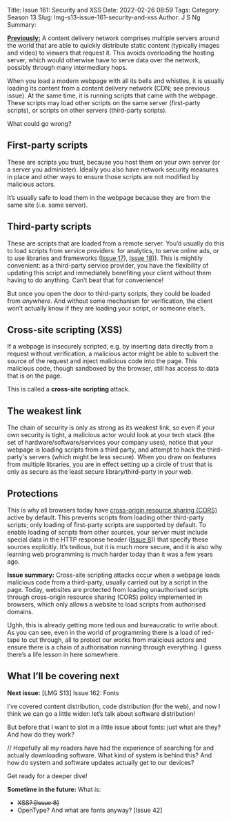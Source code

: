 Title: Issue 161: Security and XSS
Date: 2022-02-26 08:59
Tags: 
Category: Season 13
Slug: lmg-s13-issue-161-security-and-xss
Author: J S Ng
Summary: 

[**Previously:**](https://buttondown.email/laymansguide/archive/) A content delivery network comprises multiple servers around the world that are able to quickly distribute static content (typically images and video) to viewers that request it. This avoids overloading the hosting server, which would otherwise have to serve data over the network, possibly through many intermediary hops.

When you load a modern webpage with all its bells and whistles, it is usually loading its content from a content delivery network (CDN; see previous issue). At the same time, it is running scripts that came with the webpage. These scripts may load other scripts on the same server (first-party scripts), or scripts on other servers (third-party scripts).

What could go wrong?

## First-party scripts

These are scripts you trust, because you host them on your own server (or a server you administer). Ideally you also have network security measures in place and other ways to ensure those scripts are not modified by malicious actors.

It’s usually safe to load them in the webpage because they are from the same site (i.e. same server).

## Third-party scripts

These are scripts that are loaded from a remote server. You’d usually do this to load scripts from service providers: for analytics, to serve online ads, or to use libraries and frameworks ([Issue 17]({filename}/season2/issue017/issue017.md)), [Issue 18]({filename}/season2/issue018/issue018.md))). This is mightily convenient: as a third-party service provider, you have the flexibility of updating this script and immediately benefiting your client without them having to do anything. Can’t beat that for convenience!

But once you open the door to third-party scripts, they could be loaded from *anywhere*. And without some mechanism for verification, the client won’t actually know if they are loading your script, or someone else’s.

## Cross-site scripting (XSS)

If a webpage is insecurely scripted, e.g. by inserting data directly from a request without verification, a malicious actor might be able to subvert the source of the request and inject malicious code into the page. This malicious code, though sandboxed by the browser, still has access to data that is on the page.

This is called a **cross-site scripting** attack.

## The weakest link

The chain of security is only as strong as its weakest link, so even if your own security is tight, a malicious actor would look at your tech stack (the set of hardware/software/services your company uses), notice that your webpage is loading scripts from a third party, and attempt to hack the third-party's servers (which might be less secure). When you draw on features from multiple libraries, you are in effect setting up a circle of trust that is only as secure as the least secure library/third-party in your web.

## Protections

This is why all browsers today have [cross-origin resource sharing (CORS)](https://developer.mozilla.org/en-US/docs/Web/HTTP/CORS) active by default. This prevents scripts from loading other third-party scripts; only loading of first-party scripts are supported by default. To enable loading of scripts from other sources, your server must include special data in the HTTP response header ([Issue 8]({filename}/season1/issue008/issue008.md))) that specify these sources explicitly. It’s tedious, but it is much more secure, and it is also why learning web programming is much harder today than it was a few years ago.

**Issue summary:** Cross-site scripting attacks occur when a webpage loads malicious code from a third-party, usually carried out by a script in the page. Today, websites are protected from loading unauthorised scripts through cross-origin resource sharing (CORS) policy implemented in browsers, which only allows a website to load scripts from authorised domains.

Ughh, this is already getting more tedious and bureaucratic to write about. As you can see, even in the world of programming there is a load of red-tape to cut through, all to protect our works from malicious actors and ensure there is a chain of authorisation running through everything. I guess there’s a life lesson in here somewhere.

## What I’ll be covering next

**Next issue:** [LMG S13] Issue 162: Fonts

I’ve covered content distribution, code distribution (for the web), and now I think we can go a little wider: let’s talk about software distribution!

But before that I want to slot in a little issue about fonts: just what are they? And how do they work?

// Hopefully all my readers have had the experience of searching for and actually downloading software. What kind of system is behind this? And how do system and software updates actually get to our devices?

Get ready for a deeper dive!

**Sometime in the future:** What is:

- ~~XSS? [Issue 8]~~
- OpenType? And what are fonts anyway? [Issue 42]
